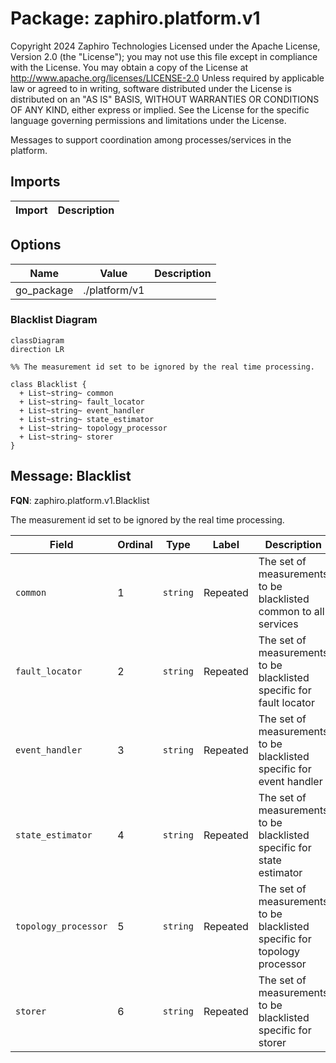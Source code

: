 # Package: zaphiro.platform.v1

Copyright 2024 Zaphiro Technologies Licensed under the Apache License, Version 2.0 (the "License"); you may not use this file except in compliance with the License. You may obtain a copy of the License at http://www.apache.org/licenses/LICENSE-2.0 Unless required by applicable law or agreed to in writing, software distributed under the License is distributed on an "AS IS" BASIS, WITHOUT WARRANTIES OR CONDITIONS OF ANY KIND, either express or implied. See the License for the specific language governing permissions and limitations under the License. 
<!-- markdownlint-disable --> 
Messages to support coordination among processes/services in the platform.



## Imports

| Import | Description |
|--------|-------------|



## Options

| Name       | Value         | Description |
|------------|---------------|-------------|
| go_package | ./platform/v1 |             |




### Blacklist Diagram

```mermaid
classDiagram
direction LR

%% The measurement id set to be ignored by the real time processing.

class Blacklist {
  + List~string~ common
  + List~string~ fault_locator
  + List~string~ event_handler
  + List~string~ state_estimator
  + List~string~ topology_processor
  + List~string~ storer
}

```

## Message: Blacklist

**FQN**: zaphiro.platform.v1.Blacklist

The measurement id set to be ignored by the real time processing.


| Field                | Ordinal | Type     | Label    | Description                                                                |
|----------------------|---------|----------|----------|----------------------------------------------------------------------------|
| `common`             | 1       | `string` | Repeated | The set of measurements to be blacklisted common to all services           |
| `fault_locator`      | 2       | `string` | Repeated | The set of measurements to be blacklisted specific for fault locator       |
| `event_handler`      | 3       | `string` | Repeated | The set of measurements to be blacklisted specific for event handler       |
| `state_estimator`    | 4       | `string` | Repeated | The set of measurements to be blacklisted specific for state estimator     |
| `topology_processor` | 5       | `string` | Repeated | The set of measurements to be blacklisted specific for topology processor  |
| `storer`             | 6       | `string` | Repeated | The set of measurements to be blacklisted specific for storer              |






<!-- Created by: Proto Diagram Tool -->
<!-- https://github.com/GoogleCloudPlatform/proto-gen-md-diagrams -->
